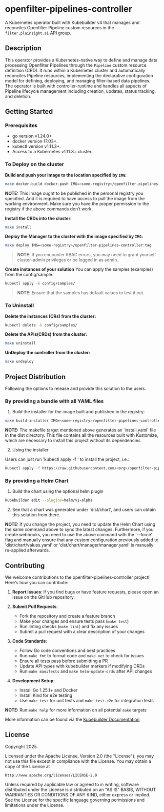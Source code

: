 # openfilter-pipelines-controller

A Kubernetes operator built with Kubebuilder v4 that manages and reconciles Openfilter Pipeline custom resources in the `filter.plainsight.ai` API group.

## Description

This operator provides a Kubernetes-native way to define and manage data processing Openfilter Pipelines through the `Pipeline` custom resource definition (CRD). It runs within a Kubernetes cluster and automatically reconciles Pipeline resources, implementing the declarative configuration model for defining, deploying, and managing filter-based data pipelines. The operator is built with controller-runtime and handles all aspects of Pipeline lifecycle management including creation, updates, status tracking, and deletion.

## Getting Started

### Prerequisites
- go version v1.24.0+
- docker version 17.03+.
- kubectl version v1.11.3+.
- Access to a Kubernetes v1.11.3+ cluster.

### To Deploy on the cluster
**Build and push your image to the location specified by `IMG`:**

```sh
make docker-build docker-push IMG=<some-registry>/openfilter-pipelines-controller:tag
```

**NOTE:** This image ought to be published in the personal registry you specified.
And it is required to have access to pull the image from the working environment.
Make sure you have the proper permission to the registry if the above commands don’t work.

**Install the CRDs into the cluster:**

```sh
make install
```

**Deploy the Manager to the cluster with the image specified by `IMG`:**

```sh
make deploy IMG=<some-registry>/openfilter-pipelines-controller:tag
```

> **NOTE**: If you encounter RBAC errors, you may need to grant yourself cluster-admin
privileges or be logged in as admin.

**Create instances of your solution**
You can apply the samples (examples) from the config/sample:

```sh
kubectl apply -k config/samples/
```

>**NOTE**: Ensure that the samples has default values to test it out.

### To Uninstall
**Delete the instances (CRs) from the cluster:**

```sh
kubectl delete -k config/samples/
```

**Delete the APIs(CRDs) from the cluster:**

```sh
make uninstall
```

**UnDeploy the controller from the cluster:**

```sh
make undeploy
```

## Project Distribution

Following the options to release and provide this solution to the users.

### By providing a bundle with all YAML files

1. Build the installer for the image built and published in the registry:

```sh
make build-installer IMG=<some-registry>/openfilter-pipelines-controller:tag
```

**NOTE:** The makefile target mentioned above generates an 'install.yaml'
file in the dist directory. This file contains all the resources built
with Kustomize, which are necessary to install this project without its
dependencies.

2. Using the installer

Users can just run 'kubectl apply -f <URL for YAML BUNDLE>' to install
the project, i.e.:

```sh
kubectl apply -f https://raw.githubusercontent.com/<org>/openfilter-pipelines-controller/<tag or branch>/dist/install.yaml
```

### By providing a Helm Chart

1. Build the chart using the optional helm plugin

```sh
kubebuilder edit --plugins=helm/v1-alpha
```

2. See that a chart was generated under 'dist/chart', and users
can obtain this solution from there.

**NOTE:** If you change the project, you need to update the Helm Chart
using the same command above to sync the latest changes. Furthermore,
if you create webhooks, you need to use the above command with
the '--force' flag and manually ensure that any custom configuration
previously added to 'dist/chart/values.yaml' or 'dist/chart/manager/manager.yaml'
is manually re-applied afterwards.

## Contributing

We welcome contributions to the openfilter-pipelines-controller project! Here's how you can contribute:

1. **Report Issues**: If you find bugs or have feature requests, please open an issue on the GitHub repository.

2. **Submit Pull Requests**:
   - Fork the repository and create a feature branch
   - Make your changes and ensure tests pass (`make test`)
   - Run linting checks (`make lint`) and fix any issues
   - Submit a pull request with a clear description of your changes

3. **Code Standards**:
   - Follow Go code conventions and best practices
   - Run `make fmt` to format code and `make vet` to check for issues
   - Ensure all tests pass before submitting a PR
   - Update API types with kubebuilder markers if modifying CRDs
   - Run `make manifests` and `make helm-update-crds` after API changes

4. **Development Setup**:
   - Install Go 1.25.1+ and Docker
   - Install Kind for e2e testing
   - Use `make test` for unit tests and `make test-e2e` for integration tests

**NOTE:** Run `make help` for more information on all potential `make` targets

More information can be found via the [Kubebuilder Documentation](https://book.kubebuilder.io/introduction.html)

## License

Copyright 2025.

Licensed under the Apache License, Version 2.0 (the "License");
you may not use this file except in compliance with the License.
You may obtain a copy of the License at

    http://www.apache.org/licenses/LICENSE-2.0

Unless required by applicable law or agreed to in writing, software
distributed under the License is distributed on an "AS IS" BASIS,
WITHOUT WARRANTIES OR CONDITIONS OF ANY KIND, either express or implied.
See the License for the specific language governing permissions and
limitations under the License.
